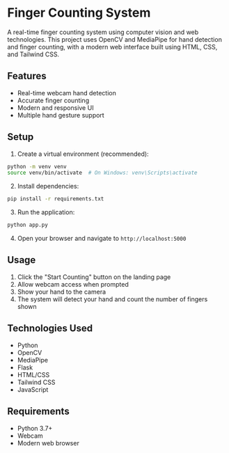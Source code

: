 # Finger Counting System

A real-time finger counting system using computer vision and web technologies. This project uses OpenCV and MediaPipe for hand detection and finger counting, with a modern web interface built using HTML, CSS, and Tailwind CSS.

## Features

- Real-time webcam hand detection
- Accurate finger counting
- Modern and responsive UI
- Multiple hand gesture support

## Setup

1. Create a virtual environment (recommended):
```bash
python -m venv venv
source venv/bin/activate  # On Windows: venv\Scripts\activate
```

2. Install dependencies:
```bash
pip install -r requirements.txt
```

3. Run the application:
```bash
python app.py
```

4. Open your browser and navigate to `http://localhost:5000`

## Usage

1. Click the "Start Counting" button on the landing page
2. Allow webcam access when prompted
3. Show your hand to the camera
4. The system will detect your hand and count the number of fingers shown

## Technologies Used

- Python
- OpenCV
- MediaPipe
- Flask
- HTML/CSS
- Tailwind CSS
- JavaScript

## Requirements

- Python 3.7+
- Webcam
- Modern web browser